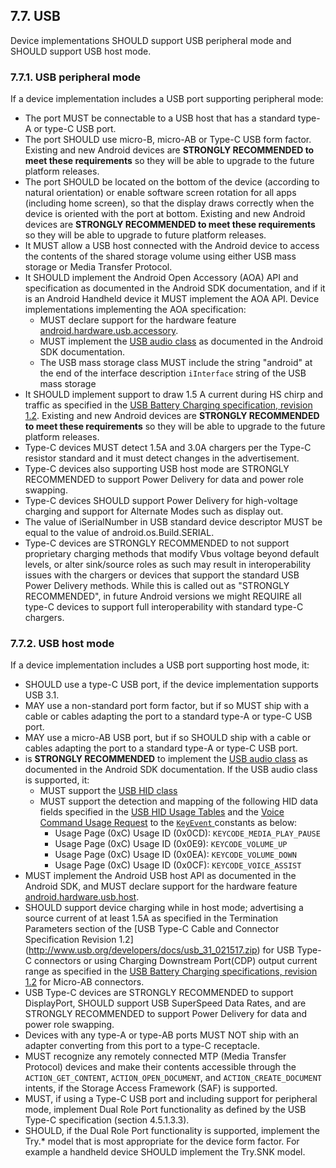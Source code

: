 ## 7.7\. USB

Device implementations SHOULD support USB peripheral mode and SHOULD support USB
host mode.

### 7.7.1\. USB peripheral mode

If a device implementation includes a USB port supporting peripheral mode:

*   The port MUST be connectable to a USB host that has a standard type-A or
    type-C USB port.
*   The port SHOULD use micro-B, micro-AB or Type-C USB form factor. Existing
    and new Android devices are **STRONGLY RECOMMENDED to meet these
    requirements** so they will be able to upgrade to the future platform
    releases.
*   The port SHOULD be located on the bottom of the device
    (according to natural orientation) or enable software screen rotation for
    all apps (including home screen), so that the display draws correctly when
    the device is oriented with the port at bottom. Existing and new Android
    devices are **STRONGLY RECOMMENDED to meet these requirements** so they will
    be able to upgrade to future platform releases.
*   It MUST allow a USB host connected with the Android device to access the
    contents of the shared storage volume using either USB mass storage or Media
    Transfer Protocol.
*   It SHOULD implement the Android Open Accessory (AOA) API and specification
    as documented in the Android SDK documentation, and if it is an Android
    Handheld device it MUST implement the AOA API. Device implementations
    implementing the AOA specification:
    *   MUST declare support for the hardware feature
        [android.hardware.usb.accessory](http://developer.android.com/guide/topics/connectivity/usb/accessory.html).
    *   MUST implement the [USB audio class](http://developer.android.com/reference/android/hardware/usb/UsbConstants.html#USB_CLASS_AUDIO)
        as documented in the Android SDK documentation.
    *   The USB mass storage class MUST include the string "android" at the end
        of the interface description `iInterface` string of the USB mass storage
*   It SHOULD implement support to draw 1.5 A current during HS chirp and
    traffic as specified in the [USB Battery Charging specification, revision 1.2](http://www.usb.org/developers/docs/devclass_docs/BCv1.2_070312.zip).
    Existing and new Android devices are **STRONGLY RECOMMENDED to meet these
    requirements** so they will be able to upgrade to the future platform
    releases.
*   Type-C devices MUST detect 1.5A and 3.0A chargers per the Type-C resistor
    standard and it must detect changes in the advertisement.
*   Type-C devices also supporting USB host mode are STRONGLY RECOMMENDED to
    support Power Delivery for data and power role swapping.
*   Type-C devices SHOULD support Power Delivery for high-voltage charging and
    support for Alternate Modes such as display out.
*   The value of iSerialNumber in USB standard device descriptor MUST be equal
    to the value of android.os.Build.SERIAL.
*   Type-C devices are STRONGLY RECOMMENDED to not support proprietary charging
    methods that modify Vbus voltage beyond default levels, or alter sink/source
    roles as such may result in interoperability issues with the chargers or
    devices that support the standard USB Power Delivery methods. While this is
    called out as "STRONGLY RECOMMENDED", in future Android versions we might
    REQUIRE all type-C devices to support full interoperability with standard
    type-C chargers.

### 7.7.2\. USB host mode

If a device implementation includes a USB port supporting host mode, it:

*   SHOULD use a type-C USB port, if the device implementation supports USB 3.1.
*   MAY use a non-standard port form factor, but if so MUST ship with a cable or
    cables adapting the port to a standard type-A or type-C USB port.
*   MAY use a micro-AB USB port, but if so SHOULD ship with a cable or cables adapting the port to a standard type-A or type-C USB port.
*   is **STRONGLY RECOMMENDED** to implement the
    [USB audio class](http://developer.android.com/reference/android/hardware/usb/UsbConstants.html#USB_CLASS_AUDIO)
    as documented in the Android SDK documentation. If the USB audio class is
    supported, it:
    *   MUST support the [USB HID
        class](https://developer.android.com/reference/android/hardware/usb/UsbConstants.html#USB_CLASS_HID)
    *   MUST support the detection and mapping of the following HID data fields
        specified in the [USB HID Usage
        Tables](http://www.usb.org/developers/hidpage/Hut1_12v2.pdf) and the
        [Voice Command Usage
        Request](http://www.usb.org/developers/hidpage/Voice_Command_Usage.pdf)
        to the [`KeyEvent`
        ](https://developer.android.com/reference/android/view/KeyEvent.html)
        constants as below:
        *   Usage Page (0xC) Usage ID (0x0CD): `KEYCODE_MEDIA_PLAY_PAUSE`
        *   Usage Page (0xC) Usage ID (0x0E9): `KEYCODE_VOLUME_UP`
        *   Usage Page (0xC) Usage ID (0x0EA): `KEYCODE_VOLUME_DOWN`
        *   Usage Page (0xC) Usage ID (0x0CF): `KEYCODE_VOICE_ASSIST`
*   MUST implement the Android USB host API as documented in the Android SDK,
    and MUST declare support for the hardware feature
    [android.hardware.usb.host](http://developer.android.com/guide/topics/connectivity/usb/host.html).
*   SHOULD support device charging while in host mode; advertising a source
    current of at least 1.5A as specified in the Termination Parameters section
    of the [USB Type-C Cable and Connector Specification Revision 1.2] (http://www.usb.org/developers/docs/usb_31_021517.zip)
    for USB Type-C connectors or using Charging Downstream Port(CDP) output
    current range as specified in the [USB Battery Charging specifications, revision 1.2](http://www.usb.org/developers/docs/devclass_docs/BCv1.2_070312.zip)
    for Micro-AB connectors.
*   USB Type-C devices are STRONGLY RECOMMENDED to support DisplayPort, SHOULD
    support USB SuperSpeed Data Rates, and are STRONGLY RECOMMENDED to support
    Power Delivery for data and power role swapping.
*   Devices with any type-A or type-AB ports MUST NOT ship with an adapter converting
    from this port to a type-C receptacle.
*   MUST recognize any remotely connected MTP (Media Transfer Protocol) devices
    and make their contents accessible through the `ACTION_GET_CONTENT`,
    `ACTION_OPEN_DOCUMENT`, and `ACTION_CREATE_DOCUMENT` intents, if the Storage Access
    Framework (SAF) is supported.
*   MUST, if using a Type-C USB port and including support for peripheral mode,
    implement Dual Role Port functionality as defined by the USB Type-C
    specification (section 4.5.1.3.3).
*   SHOULD, if the Dual Role Port functionality is supported, implement the
    Try.\* model that is most appropriate for the device form factor. For
    example a handheld device SHOULD implement the Try.SNK model.